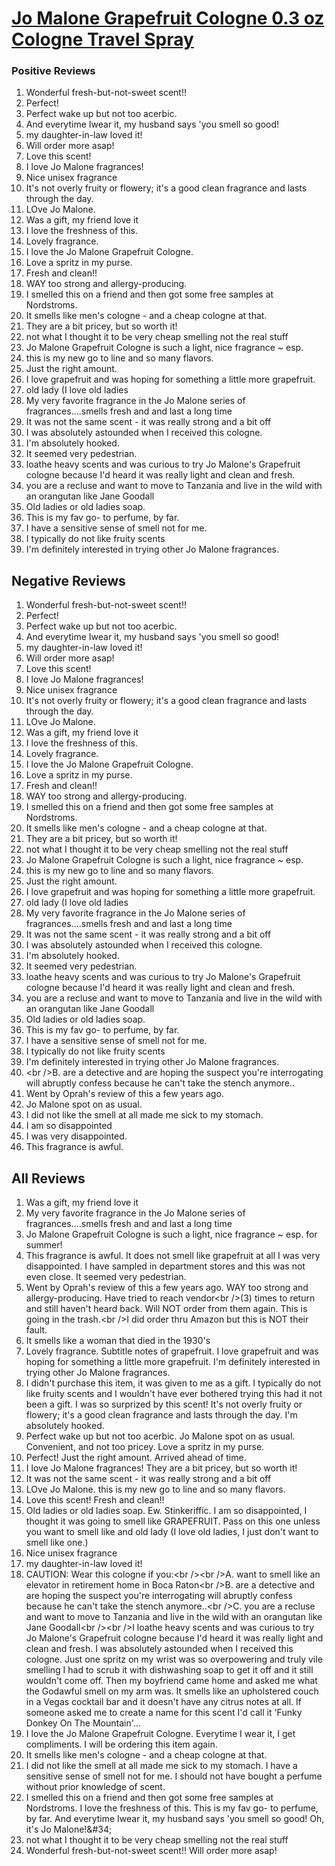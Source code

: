 # [Jo Malone Grapefruit Cologne 0.3 oz Cologne Travel Spray](https://products.checkmycream.com/products/Jo-Malone-Grapefruit-Cologne-0.3-oz-Cologne-Travel-Spray.html)

### Positive Reviews

<ol>
      <li>Wonderful fresh-but-not-sweet scent!!  </li>
      <li>Perfect!</li>
      <li>Perfect wake up but not too acerbic.  </li>
      <li>And everytime Iwear it, my husband says &#x27;you smell so good!</li>
      <li>my daughter-in-law loved it!</li>
      <li>Will order more asap!</li>
      <li>Love this scent!  </li>
      <li>I love Jo Malone fragrances!</li>
      <li>Nice unisex fragrance</li>
      <li>It&#x27;s not overly fruity or flowery; it&#x27;s a good clean fragrance and lasts through the day.</li>
      <li>LOve Jo Malone.</li>
      <li>Was a gift, my friend love it</li>
      <li>I love the freshness of this.</li>
      <li>Lovely fragrance.</li>
      <li>I love the Jo Malone Grapefruit Cologne.  </li>
      <li>Love a spritz in my purse.</li>
      <li>Fresh and clean!!</li>
      <li>WAY too strong and allergy-producing.</li>
      <li>I smelled this on a friend and then got some free samples at Nordstroms.</li>
      <li>It smells like men&#x27;s cologne - and a cheap cologne at that.</li>
      <li>They are a bit pricey, but so worth it!</li>
      <li>not what I thought it to be very cheap smelling not the real stuff</li>
      <li>Jo Malone Grapefruit Cologne is such a light, nice fragrance ~ esp.</li>
      <li>this is my new go to line and so many flavors.</li>
      <li>Just the right amount.</li>
      <li>I love grapefruit and was hoping for something a little more grapefruit.</li>
      <li>old lady (I love old ladies</li>
      <li>My very favorite fragrance in the Jo Malone series of fragrances....smells fresh and and last a long time</li>
      <li>It was not the same scent - it was really strong and a bit off</li>
      <li>I was absolutely astounded when I received this cologne.</li>
      <li>I&#x27;m absolutely hooked.</li>
      <li>It seemed very pedestrian.</li>
      <li>loathe heavy scents and was curious to try Jo Malone&#x27;s Grapefruit cologne because I&#x27;d heard it was really light and clean and fresh.</li>
      <li>you are a recluse and want to move to Tanzania and live in the wild with an orangutan like Jane Goodall</li>
      <li>Old ladies or old ladies soap.</li>
      <li>This is my fav go- to perfume, by far.</li>
      <li>I have a sensitive sense of smell not for me.</li>
      <li>I typically do not like fruity scents</li>
      <li>I&#x27;m definitely interested in trying other Jo Malone fragrances.</li>
</ol>


<h2>Negative Reviews</h2>
<ol>
<li> Wonderful fresh-but-not-sweet scent!!  </li>
<li> Perfect!</li>
<li> Perfect wake up but not too acerbic.  </li>
<li> And everytime Iwear it, my husband says &#x27;you smell so good!</li>
<li> my daughter-in-law loved it!</li>
<li> Will order more asap!</li>
<li> Love this scent!  </li>
<li> I love Jo Malone fragrances!</li>
<li> Nice unisex fragrance</li>
<li> It&#x27;s not overly fruity or flowery; it&#x27;s a good clean fragrance and lasts through the day.</li>
<li> LOve Jo Malone.</li>
<li> Was a gift, my friend love it</li>
<li> I love the freshness of this.</li>
<li> Lovely fragrance.</li>
<li> I love the Jo Malone Grapefruit Cologne.  </li>
<li> Love a spritz in my purse.</li>
<li> Fresh and clean!!</li>
<li> WAY too strong and allergy-producing.</li>
<li> I smelled this on a friend and then got some free samples at Nordstroms.</li>
<li> It smells like men&#x27;s cologne - and a cheap cologne at that.</li>
<li> They are a bit pricey, but so worth it!</li>
<li> not what I thought it to be very cheap smelling not the real stuff</li>
<li> Jo Malone Grapefruit Cologne is such a light, nice fragrance ~ esp.</li>
<li> this is my new go to line and so many flavors.</li>
<li> Just the right amount.</li>
<li> I love grapefruit and was hoping for something a little more grapefruit.</li>
<li> old lady (I love old ladies</li>
<li> My very favorite fragrance in the Jo Malone series of fragrances....smells fresh and and last a long time</li>
<li> It was not the same scent - it was really strong and a bit off</li>
<li> I was absolutely astounded when I received this cologne.</li>
<li> I&#x27;m absolutely hooked.</li>
<li> It seemed very pedestrian.</li>
<li> loathe heavy scents and was curious to try Jo Malone&#x27;s Grapefruit cologne because I&#x27;d heard it was really light and clean and fresh.</li>
<li> you are a recluse and want to move to Tanzania and live in the wild with an orangutan like Jane Goodall</li>
<li> Old ladies or old ladies soap.</li>
<li> This is my fav go- to perfume, by far.</li>
<li> I have a sensitive sense of smell not for me.</li>
<li> I typically do not like fruity scents</li>
<li> I&#x27;m definitely interested in trying other Jo Malone fragrances.</li>
<li> &lt;br /&gt;B. are a detective and are hoping the suspect you&#x27;re interrogating will abruptly confess because he can&#x27;t take the stench anymore..</li>
<li> Went by Oprah&#x27;s review of this a few years ago.</li>
<li> Jo Malone spot on as usual.  </li>
<li> I did not like the smell at all made me sick to my stomach.</li>
<li> I am so disappointed</li>
<li> I was very disappointed.  </li>
<li> This fragrance is awful.  </li>
</ol>

<h2>All Reviews</h2>

<ol>
    <li> Was a gift, my friend love it</li>
    <li> My very favorite fragrance in the Jo Malone series of fragrances....smells fresh and and last a long time</li>
    <li> Jo Malone Grapefruit Cologne is such a light, nice fragrance ~ esp. for summer!</li>
    <li> This fragrance is awful.  It does not smell like grapefruit at all  I was very disappointed.  I have sampled in department stores and this was not even close.  It seemed very pedestrian.</li>
    <li> Went by Oprah&#x27;s review of this a few years ago. WAY too strong and allergy-producing. Have tried to reach vendor&lt;br /&gt;(3) times to return and still haven&#x27;t heard back. Will NOT order from them again.  This is going in the trash.&lt;br /&gt;I did order thru Amazon but this is NOT their fault.</li>
    <li> It smells like a woman that died in the 1930&#x27;s</li>
    <li> Lovely fragrance. Subtitle notes of grapefruit. I love grapefruit and was hoping for something a little more grapefruit. I&#x27;m definitely interested in trying other Jo Malone fragrances.</li>
    <li> I didn&#x27;t purchase this item, it was given to me as a gift. I typically do not like fruity scents and I wouldn&#x27;t have ever bothered trying this had it not been a gift. I was so surprized by this scent! It&#x27;s not overly fruity or flowery; it&#x27;s a good clean fragrance and lasts through the day. I&#x27;m absolutely hooked.</li>
    <li> Perfect wake up but not too acerbic.  Jo Malone spot on as usual.  Convenient, and not too pricey.  Love a spritz in my purse.</li>
    <li> Perfect! Just the right amount. Arrived ahead of time.</li>
    <li> I love Jo Malone fragrances! They are a bit pricey, but so worth it!</li>
    <li> It was not the same scent - it was really strong and a bit off</li>
    <li> LOve Jo Malone. this is my new go to line and so many flavors.</li>
    <li> Love this scent!  Fresh and clean!!</li>
    <li> Old ladies or old ladies soap. Ew. Stinkeriffic. I am so disappointed, I thought it was going to smell like GRAPEFRUIT. Pass on this one unless you want to smell like and old lady (I love old ladies, I just don&#x27;t want to smell like one.)</li>
    <li> Nice unisex fragrance</li>
    <li> my daughter-in-law loved it!</li>
    <li> CAUTION: Wear this cologne if you:&lt;br /&gt;&lt;br /&gt;A. want to smell like an elevator in retirement home in Boca Raton&lt;br /&gt;B. are a detective and are hoping the suspect you&#x27;re interrogating will abruptly confess because he can&#x27;t take the stench anymore..&lt;br /&gt;C. you are a recluse and want to move to Tanzania and live in the wild with an orangutan like Jane Goodall&lt;br /&gt;&lt;br /&gt;I loathe heavy scents and was curious to try Jo Malone&#x27;s Grapefruit cologne because I&#x27;d heard it was really light and clean and fresh. I was absolutely astounded when I received this cologne. Just one spritz on my wrist was so overpowering and truly vile smelling I had to scrub it with dishwashing soap to get it off and it still wouldn&#x27;t come off. Then my boyfriend came home and asked me what the Godawful smell on my arm was. It smells like an upholstered couch in a Vegas cocktail bar and it doesn&#x27;t have any citrus notes at all. If someone asked me to create a name for this scent I&#x27;d call it &#x27;Funky Donkey On The Mountain&#x27;...</li>
    <li> I love the Jo Malone Grapefruit Cologne.  Everytime I wear it, I get compliments. I will be ordering this item again.</li>
    <li> It smells like men&#x27;s cologne - and a cheap cologne at that.</li>
    <li> I did not like the smell at all made me sick to my stomach. I have a sensitive sense of smell not for me. I should not have bought a perfume without prior knowledge of scent.</li>
    <li> I smelled this on a friend and then got some free samples at Nordstroms. I love the freshness of this. This is my fav go- to perfume, by far. And everytime Iwear it, my husband says &#x27;you smell so good! Oh, it&#x27;s Jo Malone!&amp;#34;</li>
    <li> not what I thought it to be very cheap smelling not the real stuff</li>
    <li> Wonderful fresh-but-not-sweet scent!!  Will order more asap!</li>
</ol>




